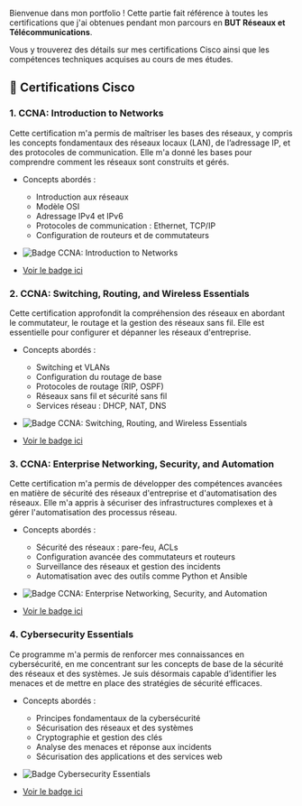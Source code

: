 
Bienvenue dans mon portfolio ! Cette partie fait référence à toutes les certifications que j'ai obtenues pendant mon parcours en **BUT Réseaux et Télécommunications**. 

Vous y trouverez des détails sur mes certifications Cisco ainsi que les compétences techniques acquises au cours de mes études.

## 📜 Certifications Cisco

### **1. CCNA: Introduction to Networks**
Cette certification m'a permis de maîtriser les bases des réseaux, y compris les concepts fondamentaux des réseaux locaux (LAN), de l’adressage IP, et des protocoles de communication. Elle m'a donné les bases pour comprendre comment les réseaux sont construits et gérés.

- Concepts abordés :
  - Introduction aux réseaux
  - Modèle OSI
  - Adressage IPv4 et IPv6
  - Protocoles de communication : Ethernet, TCP/IP
  - Configuration de routeurs et de commutateurs

- ![Badge CCNA: Introduction to Networks](https://www.your-link-to-the-badge.com/badge-ccna-introduction-to-networks.png)
- [Voir le badge ici](https://www.credly.com/badges/4f3023f2-9474-4cf5-91f4-4b7063d62870/linked_in_profile)

### **2. CCNA: Switching, Routing, and Wireless Essentials**
Cette certification approfondit la compréhension des réseaux en abordant le commutateur, le routage et la gestion des réseaux sans fil. Elle est essentielle pour configurer et dépanner les réseaux d'entreprise.

- Concepts abordés :
  - Switching et VLANs
  - Configuration du routage de base
  - Protocoles de routage (RIP, OSPF)
  - Réseaux sans fil et sécurité sans fil
  - Services réseau : DHCP, NAT, DNS

- ![Badge CCNA: Switching, Routing, and Wireless Essentials](https://www.your-link-to-the-badge.com/badge-ccna-switching-routing-wireless.png)
- [Voir le badge ici](https://www.your-link-to-the-badge.com/badge-ccna-switching-routing-wireless)

### **3. CCNA: Enterprise Networking, Security, and Automation**
Cette certification m'a permis de développer des compétences avancées en matière de sécurité des réseaux d'entreprise et d'automatisation des réseaux. Elle m'a appris à sécuriser des infrastructures complexes et à gérer l'automatisation des processus réseau.

- Concepts abordés :
  - Sécurité des réseaux : pare-feu, ACLs
  - Configuration avancée des commutateurs et routeurs
  - Surveillance des réseaux et gestion des incidents
  - Automatisation avec des outils comme Python et Ansible

- ![Badge CCNA: Enterprise Networking, Security, and Automation](https://www.your-link-to-the-badge.com/badge-ccna-enterprise-networking.png)
- [Voir le badge ici](https://www.your-link-to-the-badge.com/badge-ccna-enterprise-networking)

### **4. Cybersecurity Essentials**
Ce programme m'a permis de renforcer mes connaissances en cybersécurité, en me concentrant sur les concepts de base de la sécurité des réseaux et des systèmes. Je suis désormais capable d’identifier les menaces et de mettre en place des stratégies de sécurité efficaces.

- Concepts abordés :
  - Principes fondamentaux de la cybersécurité
  - Sécurisation des réseaux et des systèmes
  - Cryptographie et gestion des clés
  - Analyse des menaces et réponse aux incidents
  - Sécurisation des applications et des services web

- ![Badge Cybersecurity Essentials](https://www.your-link-to-the-badge.com/badge-cybersecurity-essentials.png)
- [Voir le badge ici](https://www.your-link-to-the-badge.com/badge-cybersecurity-essentials)
